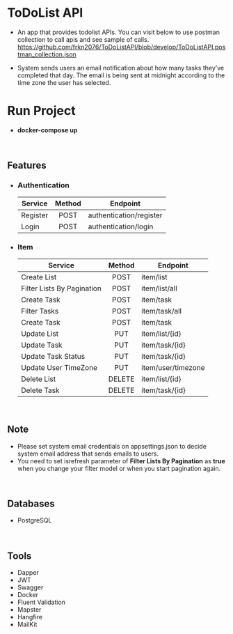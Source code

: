 # ToDoList API

* An app that provides todolist APIs. You can visit below to use postman collection to call apis and see sample of calls.
https://github.com/frkn2076/ToDoListAPI/blob/develop/ToDoListAPI.postman_collection.json

* System sends users an email notification about how many tasks they’ve completed that day. The email
is being sent at midnight according to the time zone the user has selected.

# Run Project
* **docker-compose up**

<br>

## Features
* ### Authentication
  | Service                     | Method        | Endpoint                  |
  | --------------------------- |:-------------:| ------------------------- |
  | Register                    | POST          | authentication/register   |
  | Login                       | POST          | authentication/login      |
* ### Item
  | Service                     | Method        | Endpoint                  |
  | --------------------------- |:-------------:| ------------------------- |
  | Create List                 | POST          | item/list                 |
  | Filter Lists By Pagination  | POST          | item/list/all             |
  | Create Task                 | POST          | item/task                 |
  | Filter Tasks                | POST          | item/task/all             |
  | Create Task                 | POST          | item/task                 |
  | Update List                 | PUT           | item/list/{id}            |
  | Update Task                 | PUT           | item/task/{id}            |
  | Update Task Status          | PUT           | item/task/{id}            |
  | Update User TimeZone        | PUT           | item/user/timezone        |
  | Delete List                 | DELETE        | item/list/{id}            |
  | Delete Task                 | DELETE        | item/task/{id}            |
  

<br>

## Note
 * Please set system email credentials on appsettings.json to decide system email address that sends emails to users. 
 * You need to set isrefresh parameter of **Filter Lists By Pagination** as **true** when you change your filter model or when you start pagination again.
 
<br>

## Databases
 * PostgreSQL

<br>

## Tools
 * Dapper
 * JWT
 * Swagger
 * Docker
 * Fluent Validation
 * Mapster
 * Hangfire
 * MailKit

